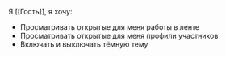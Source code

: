 Я [[Гость]], я хочу:
- Просматривать открытые для меня работы в ленте
- Просматривать открытые для меня профили участников
- Включать и выключать тёмную тему